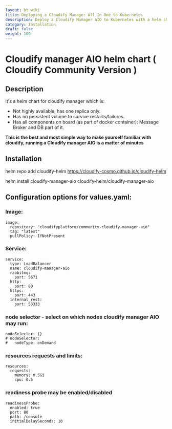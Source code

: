 ```yaml
---
layout: bt_wiki
title: Deploying a Cloudify Manager All In One to Kubernetes
description: Deploy a Cloudify Manager AIO to Kubernetes with a helm chart.
category: Installation
draft: false
weight: 100
---
```

# Cloudify manager AIO helm chart  ( Cloudify Community Version )

## Description

It's a helm chart for cloudify manager which is:

* Not highly available, has one replica only.
* Has no persistent volume to survive restarts/failures.
* Has all components on board (as part of docker container): Message Broker and DB part of it.

**This is the best and most simple way to make yourself familiar with cloudify, running a Cloudify manager AIO is a matter of minutes**


## Installation

helm repo add cloudify-helm https://cloudify-cosmo.github.io/cloudify-helm

helm install cloudify-manager-aio cloudify-helm/cloudify-manager-aio


## Configuration options for values.yaml:

### Image:

```
image:
  repository: "cloudifyplatform/community-cloudify-manager-aio"
  tag: "latest"
  pullPolicy: IfNotPresent
```

### Service:

```
service:
  type: LoadBalancer
  name: cloudify-manager-aio
  rabbitmq:
    port: 5671
  http:
    port: 80
  https:
    port: 443
  internal_rest:
    port: 53333
```

### node selector - select on which nodes cloudify manager AIO may run:

```
nodeSelector: {}
# nodeSelector:
#   nodeType: onDemand 
```


### resources requests and limits:
```
resources:
  requests:
    memory: 0.5Gi
    cpu: 0.5
```

### readiness probe may be enabled/disabled
```
readinessProbe:
  enabled: true
  port: 80
  path: /console
  initialDelaySeconds: 10
```



